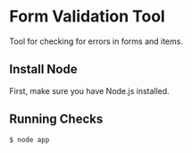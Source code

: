 # Form Validation Tool

Tool for checking for errors in forms and items.

## Install Node

First, make sure you have Node.js installed.

## Running Checks

```
$ node app
```
